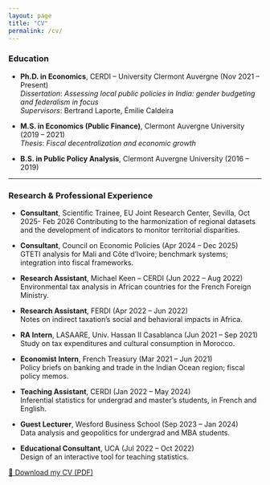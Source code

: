 ```yaml
---
layout: page
title: "CV"
permalink: /cv/
---
```


### Education

- **Ph.D. in Economics**, CERDI – University Clermont Auvergne (Nov 2021 – Present)  
  *Dissertation*: *Assessing local public policies in India: gender budgeting and federalism in focus*  
  *Supervisors*: Bertrand Laporte, Émilie Caldeira

- **M.S. in Economics (Public Finance)**, Clermont Auvergne University (2019 – 2021)  
  *Thesis*: *Fiscal decentralization and economic growth*

- **B.S. in Public Policy Analysis**, Clermont Auvergne University (2016 – 2019)

---

### Research & Professional Experience

- **Consultant**, Scientific Trainee, EU Joint Research Center, Sevilla, Oct 2025- Feb 2026 
  Contributing to the harmonization of regional datasets and the development of indicators to monitor territorial disparities.

- **Consultant**, Council on Economic Policies (Apr 2024 – Dec 2025)  
  GTETI analysis for Mali and Côte d’Ivoire; benchmark systems; integration into fiscal frameworks.

- **Research Assistant**, Michael Keen – CERDI (Jun 2022 – Aug 2022)  
  Environmental tax analysis in African countries for the French Foreign Ministry.

- **Research Assistant**, FERDI (Apr 2022 – Jun 2022)  
  Notes on indirect taxation’s social and behavioral impacts in Africa.

- **RA Intern**, LASAARE, Univ. Hassan II Casablanca (Jun 2021 – Sep 2021)  
  Study on tax expenditures and cultural consumption in Morocco.

- **Economist Intern**, French Treasury (Mar 2021 – Jun 2021)  
  Policy briefs on banking and trade in the Indian Ocean region; fiscal policy memos.

- **Teaching Assistant**, CERDI (Jan 2022 – May 2024)  
  Inferential statistics for undergrad and master’s students, in French and English.

- **Guest Lecturer**, Wesford Business School (Sep 2023 – Jan 2024)  
  Data analysis and geopolitics for undergrad and MBA students.

- **Educational Consultant**, UCA (Jul 2022 – Oct 2022)  
  Design of an interactive tool for teaching statistics.

[📄 Download my CV (PDF)](assets/CheickCamara_CV.pdf)
